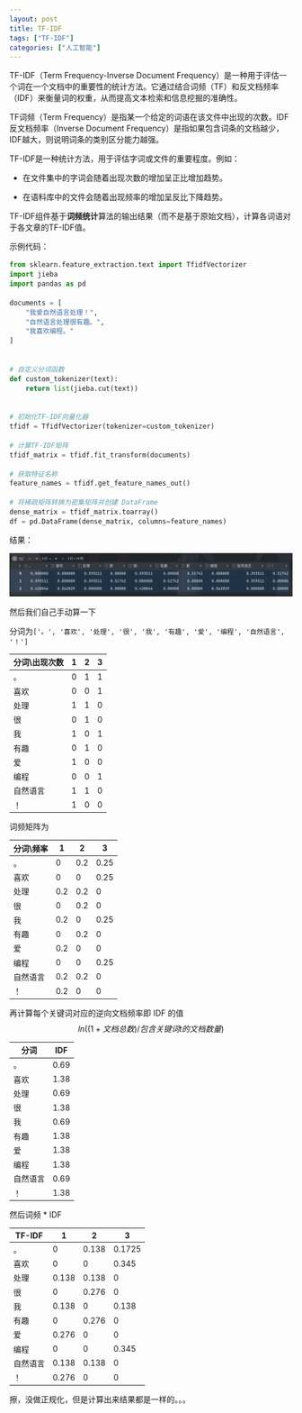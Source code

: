 ```yaml
---
layout: post
title: TF-IDF
tags: ["TF-IDF"]
categories: ["人工智能"]
---
```


TF-IDF（Term Frequency-Inverse Document Frequency）是一种用于评估一个词在一个文档中的重要性的统计方法。它通过结合词频（TF）和反文档频率（IDF）来衡量词的权重，从而提高文本检索和信息挖掘的准确性。

TF词频（Term Frequency）是指某一个给定的词语在该文件中出现的次数。IDF反文档频率（Inverse Document Frequency）是指如果包含词条的文档越少，IDF越大，则说明词条的类别区分能力越强。

TF-IDF是一种统计方法，用于评估字词或文件的重要程度。例如：

- 在文件集中的字词会随着出现次数的增加呈正比增加趋势。
  
- 在语料库中的文件会随着出现频率的增加呈反比下降趋势。
  

TF-IDF组件基于**词频统计**算法的输出结果（而不是基于原始文档），计算各词语对于各文章的TF-IDF值。

示例代码：

```python
from sklearn.feature_extraction.text import TfidfVectorizer
import jieba
import pandas as pd

documents = [
    "我爱自然语言处理！",
    "自然语言处理很有趣。",
    "我喜欢编程。"
]


# 自定义分词函数
def custom_tokenizer(text):
    return list(jieba.cut(text))


# 初始化TF-IDF向量化器
tfidf = TfidfVectorizer(tokenizer=custom_tokenizer)

# 计算TF-IDF矩阵
tfidf_matrix = tfidf.fit_transform(documents)

# 获取特征名称
feature_names = tfidf.get_feature_names_out()

# 将稀疏矩阵转换为密集矩阵并创建 DataFrame
dense_matrix = tfidf_matrix.toarray()
df = pd.DataFrame(dense_matrix, columns=feature_names)
```

结果：

![image-20250520110104460](/assets/images/post/image-20250520110104460.png)

然后我们自己手动算一下

分词为`['。', '喜欢', '处理', '很', '我', '有趣', '爱', '编程', '自然语言', '！']`

| 分词\出现次数 | 1    | 2    | 3    |
| ------------- | ---- | ---- | ---- |
| 。            | 0    | 1    | 1    |
| 喜欢          | 0    | 0    | 1    |
| 处理          | 1    | 1    | 0    |
| 很            | 0    | 1    | 0    |
| 我            | 1    | 0    | 1    |
| 有趣          | 0    | 1    | 0    |
| 爱            | 1    | 0    | 0    |
| 编程          | 0    | 0    | 1    |
| 自然语言      | 1    | 1    | 0    |
| ！            | 1    | 0    | 0    |

词频矩阵为

| 分词\频率 | 1    | 2    | 3    |
| --------- | ---- | ---- | ---- |
| 。        | 0    | 0.2  | 0.25 |
| 喜欢      | 0    | 0    | 0.25 |
| 处理      | 0.2  | 0.2  | 0    |
| 很        | 0    | 0.2  | 0    |
| 我        | 0.2  | 0    | 0.25 |
| 有趣      | 0    | 0.2  | 0    |
| 爱        | 0.2  | 0    | 0    |
| 编程      | 0    | 0    | 0.25 |
| 自然语言  | 0.2  | 0.2  | 0    |
| ！        | 0.2  | 0    | 0    |

再计算每个关键词对应的逆向文档频率即 IDF 的值$$ln((1+文档总数)/包含关键词 t 的文档数量)$$

| 分词   | IDF  |
| ---- | ---- |
| 。    | 0.69 |
| 喜欢   | 1.38 |
| 处理   | 0.69 |
| 很    | 1.38 |
| 我    | 0.69 |
| 有趣   | 1.38 |
| 爱    | 1.38 |
| 编程   | 1.38 |
| 自然语言 | 0.69 |
| ！    | 1.38 |

然后词频 * IDF

| TF-IDF   | 1     | 2     | 3      |
| -------- | ----- | ----- | ------ |
| 。       | 0     | 0.138 | 0.1725 |
| 喜欢     | 0     | 0     | 0.345  |
| 处理     | 0.138 | 0.138 | 0      |
| 很       | 0     | 0.276 | 0      |
| 我       | 0.138 | 0     | 0.138  |
| 有趣     | 0     | 0.276 | 0      |
| 爱       | 0.276 | 0     | 0      |
| 编程     | 0     | 0     | 0.345  |
| 自然语言 | 0.138 | 0.138 | 0      |
| ！       | 0.276 | 0     | 0      |

擦，没做正规化，但是计算出来结果都是一样的。。。
